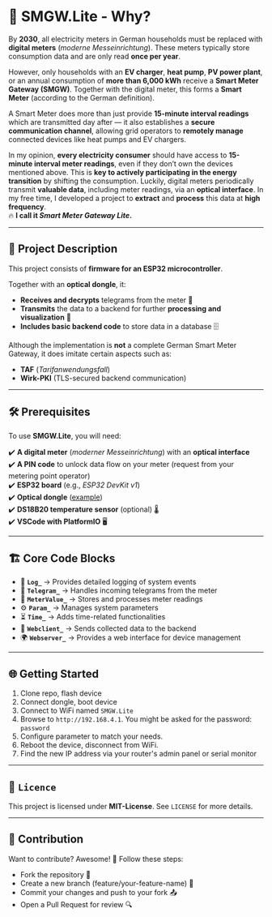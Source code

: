 # 📡 SMGW.Lite - Why?

By **2030**, all electricity meters in German households must be replaced with **digital meters** (*moderne Messeinrichtung*). These meters typically store consumption data and are only read **once per year**.  

However, only households with an **EV charger**, **heat pump**, **PV power plant**, or an annual consumption of **more than 6,000 kWh** receive a **Smart Meter Gateway (SMGW)**. Together with the digital meter, this forms a **Smart Meter** (according to the German definition).  

A Smart Meter does more than just provide **15-minute interval readings** which are transmitted day after — it also establishes a **secure communication channel**, allowing grid operators to **remotely manage** connected devices like heat pumps and EV chargers.  

In my opinion, **every electricity consumer** should have access to **15-minute interval meter readings**, even if they don’t own the devices mentioned above. This is **key to actively participating in the energy transition** by shifting the consumption.
Luckily, digital meters periodically transmit **valuable data**, including meter readings, via an **optical interface**. In my free time, I developed a project to **extract** and **process** this data at **high frequency**.  
🔥 **I call it *Smart Meter Gateway Lite*.**

---

## 🚀 Project Description

This project consists of **firmware for an ESP32 microcontroller**.  

Together with an **optical dongle**, it:
- **Receives and decrypts** telegrams from the meter 🔄  
- **Transmits** the data to a backend for further **processing and visualization** 📡  
- **Includes basic backend code** to store data in a database 🗄️  

Although the implementation is **not** a complete German Smart Meter Gateway, it does imitate certain aspects such as:  
- **TAF** (*Tarifanwendungsfall*)  
- **Wirk-PKI** (TLS-secured backend communication)  

---

## 🛠️ Prerequisites  

To use **SMGW.Lite**, you will need:  

✔️ **A digital meter** (*moderner Messeinrichtung*) with an **optical interface**  
✔️ **A PIN code** to unlock data flow on your meter (request from your metering point operator)  
✔️ **ESP32 board** (e.g., *ESP32 DevKit v1*)  
✔️ **Optical dongle** ([example](https://www.ebay.de/itm/313460034498))  
✔️ **DS18B20 temperature sensor** (optional) 🌡️  
✔️ **VSCode with PlatformIO** 🖥️  

---

## 🏗️ Core Code Blocks

- 🔗 **`Log_`** → Provides detailed logging of system events  
- 📝 **`Telegram_`** → Handles incoming telegrams from the meter  
- 🔢 **`MeterValue_`** → Stores and processes meter readings  
- ⚙️ **`Param_`** → Manages system parameters  
- ⏳ **`Time_`** → Adds time-related functionalities  
- 📡 **`Webclient_`** → Sends collected data to the backend  
- 🌍 **`Webserver_`** → Provides a web interface for device management  

---


## 🌐 Getting Started
1. Clone repo, flash device
2. Connect dongle, boot device
3. Connect to WiFi named `SMGW.Lite`
4. Browse to `http://192.168.4.1`. You might be asked for the password: `password`
5. Configure parameter to match your needs.
6. Reboot the device, disconnect from WiFi.
7. Find the new IP address via your router's admin panel or serial monitor


---

## 📜 `Licence`
This project is licensed under **MIT-License**. See `LICENSE` for more details.

---

## 🤝 Contribution
Want to contribute? Awesome! 🎉 Follow these steps:
- Fork the repository 🍴
- Create a new branch (feature/your-feature-name) 🌿
- Commit your changes and push to your fork 📤
- Open a Pull Request for review 🔍
